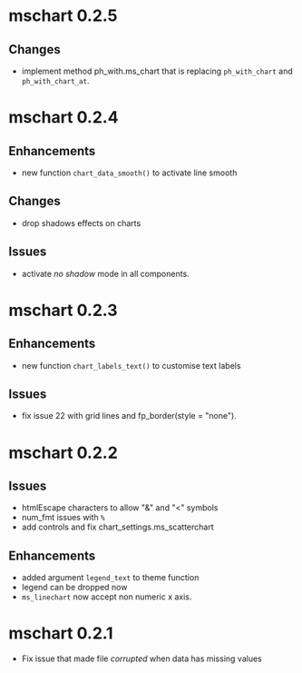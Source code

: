 # mschart 0.2.5

## Changes

* implement method ph_with.ms_chart that is replacing `ph_with_chart` and 
  `ph_with_chart_at`.

# mschart 0.2.4

## Enhancements

* new function `chart_data_smooth()` to activate line smooth

## Changes

* drop shadows effects on charts

## Issues

* activate *no shadow* mode in all components.

# mschart 0.2.3

## Enhancements

* new function `chart_labels_text()` to customise text labels

## Issues

* fix issue 22 with grid lines and fp_border(style = "none").

# mschart 0.2.2

## Issues

* htmlEscape characters to allow "&" and "<" symbols
* num_fmt issues with `%`
* add controls and fix chart_settings.ms_scatterchart

## Enhancements 

* added argument `legend_text` to theme function
* legend can be dropped now
* `ms_linechart` now accept non numeric x axis.


# mschart 0.2.1

* Fix issue that made file *corrupted* when data has missing values
